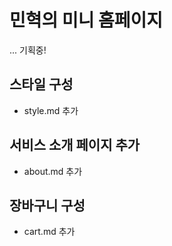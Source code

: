# 민혁의 미니 홈페이지
... 기획중!

## 스타일 구성
- style.md 추가

## 서비스 소개 페이지 추가
- about.md 추가
## 장바구니 구성
- cart.md 추가
